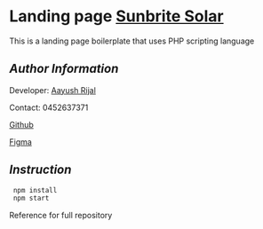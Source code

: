 # Landing page [Sunbrite Solar](www.aiims.com.au)

This is a landing page boilerplate that uses PHP scripting language

## _Author Information_

Developer: [Aayush Rijal](https://www.aayushrijal.net)

Contact: 0452637371

[Github](https://github.com/aayushrijal91/sunbritesolar)

[Figma](https://www.figma.com/proto/TzTPL81Ri0fQqFunLTfYjH/Sunbrite-Solar-landing-page?page-id=0%3A1&node-id=1-4&scaling=scale-down-width)

## _Instruction_

```bash
 npm install
 npm start
 ```

Reference for full repository
